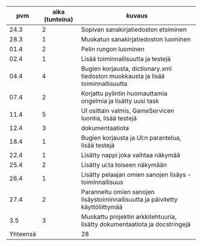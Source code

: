 
| pvm      | aika (tunteina) | kuvaus                                                                           |
| -------- | --------------- | -------------------------------------------------------------------------------- |
| 24.3     | 2               | Sopivan sanakirjatiedoston etsiminen                                             |
| 28.3     | 1               | Muokatun sanakirjatiedoston luominen                                             |
| 01.4     | 2               | Pelin rungon luominen                                                            |
| 02.4     | 1               | Lisää toiminnallisuutta ja testejä                                               |
| 04.4     | 4               | Bugien korjausta, dictionary.xml tiedoston muokkausta ja lisää toiminnallisuutta |
| 07.4     | 2               | Korjattu pylintin huomauttamia ongelmia ja lisätty uusi task                     |
| 11.4     | 5               | UI osittain valmis, GameServicen luontia, lisää testejä                          |
| 12.4     | 3               | dokumentaatiota                                                                  |
| 18.4     | 1               | Bugien korjausta ja UI:n parantelua, lisää testejä                               |
| 22.4     | 1               | Lisätty nappi joka vaihtaa näkymää                                               |
| 25.4     | 2               | Lisätty ui:ta toiseen näkymään                                                   |
| 26.4     | 1               | Lisätty pelaajan omien sanojen lisäys -toiminnallisuus                           |
| 27.4     | 2               | Paranneltu omien sanojen lisäystoiminnallisuutta ja päivitetty käyttöliittymää   |
| 3.5      | 3               | Muokattu projektin arkkitehtuuria, lisätty dokumentaatiota ja docstringejä       |
| Yhteensä |                 | 28                                                                               |
